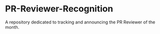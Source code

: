 # PR-Reviewer-Recognition
A repository dedicated to tracking and announcing the PR Reviewer of the month.
